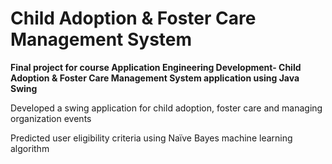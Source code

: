 # Child Adoption & Foster Care Management System

****Final project for course Application Engineering Development- Child Adoption & Foster Care Management System application using Java Swing****


Developed a swing application for child adoption, foster care and managing organization events

Predicted user eligibility criteria using Naïve Bayes machine learning algorithm
